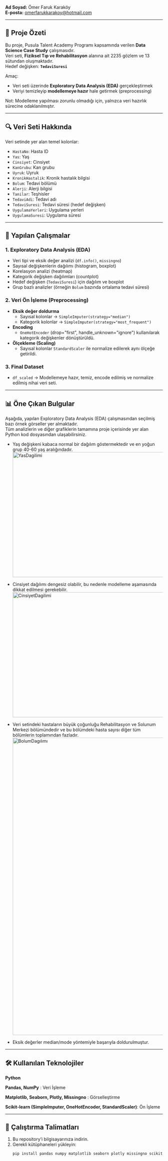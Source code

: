 **Ad Soyad:** Ömer Faruk Karaköy  
**E-posta:** omerfarukkarakoy@hotmail.com  

---

## 📖 Proje Özeti
Bu proje, Pusula Talent Academy Programı kapsamında verilen **Data Science Case Study** çalışmasıdır.  
Veri seti, **Fiziksel Tıp ve Rehabilitasyon** alanına ait 2235 gözlem ve 13 sütundan oluşmaktadır.  
Hedef değişken: **`TedaviSuresi`**  

Amaç:  
- Veri seti üzerinde **Exploratory Data Analysis (EDA)** gerçekleştirmek  
- Veriyi temizleyip **modellemeye hazır** hale getirmek (preprocessing)  

Not: Modelleme yapılması zorunlu olmadığı için, yalnızca veri hazırlık sürecine odaklanılmıştır.  

---

## 🔍 Veri Seti Hakkında
Veri setinde yer alan temel kolonlar:  

- `HastaNo`: Hasta ID  
- `Yas`: Yaş  
- `Cinsiyet`: Cinsiyet  
- `KanGrubu`: Kan grubu  
- `Uyruk`: Uyruk  
- `KronikHastalik`: Kronik hastalık bilgisi  
- `Bolum`: Tedavi bölümü  
- `Alerji`: Alerji bilgisi  
- `Tanilar`: Teşhisler  
- `TedaviAdi`: Tedavi adı  
- `TedaviSuresi`: Tedavi süresi (hedef değişken)  
- `UygulamaYerleri`: Uygulama yerleri  
- `UygulamaSuresi`: Uygulama süresi  

---

## 🧪 Yapılan Çalışmalar

### 1. Exploratory Data Analysis (EDA)
- Veri tipi ve eksik değer analizi (`df.info()`, `missingno`)  
- Sayısal değişkenlerin dağılımı (histogram, boxplot)  
- Korelasyon analizi (heatmap)  
- Kategorik değişken dağılımları (countplot)  
- Hedef değişken (`TedaviSuresi`) için dağılım ve boxplot  
- Grup bazlı analizler (örneğin `Bolum` bazında ortalama tedavi süresi)  

### 2. Veri Ön İşleme (Preprocessing)
- **Eksik değer doldurma**  
  - Sayısal kolonlar → `SimpleImputer(strategy="median")`  
  - Kategorik kolonlar → `SimpleImputer(strategy="most_frequent")`  
- **Encoding**  
  - `OneHotEncoder` (drop="first", handle_unknown="ignore") kullanılarak kategorik değişkenler dönüştürüldü.  
- **Ölçekleme (Scaling)**  
  - Sayısal kolonlar `StandardScaler` ile normalize edilerek aynı ölçeğe getirildi.  

### 3. Final Dataset
- `df_scaled` → Modellemeye hazır, temiz, encode edilmiş ve normalize edilmiş nihai veri seti.  

---

## 📊 Öne Çıkan Bulgular
Aşağıda, yapılan Exploratory Data Analysis (EDA) çalışmasından seçilmiş bazı örnek görseller yer almaktadır.  
Tüm analizlerin ve diğer grafiklerin tamamına proje içerisinde yer alan Python kod dosyasından ulaşabilirsiniz.
- Yaş değişkeni kabaca normal bir dağılım göstermektedir ve en yoğun grup 40-60 yaş aralığındadır.
   <img width="1000" height="400" alt="YasDagilimi" src="https://github.com/user-attachments/assets/9a9460d7-92db-4e00-8f73-d20b31acb0a6" />

- Cinsiyet dağılımı dengesiz olabilir, bu nedenle modelleme aşamasında dikkat edilmesi gerekebilir.
   <img width="800" height="400" alt="CinsiyetDagilimi" src="https://github.com/user-attachments/assets/a9382bd8-372c-41c7-b635-889e540029ce" />

- Veri setindeki hastaların büyük çoğunluğu Rehabilitasyon ve Solunum Merkezi bölümündedir ve bu bölümdeki hasta sayısı diğer tüm bölümlerin toplamından fazladır.
    <img width="1920" height="951" alt="BolumDagılımı" src="https://github.com/user-attachments/assets/60d4dea3-da87-4756-a60c-812f79d1ecfe" />

- Eksik değerler median/mode yöntemiyle başarıyla doldurulmuştur.  

---

## 🛠️ Kullanılan Teknolojiler
**Python**

**Pandas, NumPy** : Veri İşleme

**Matplotlib, Seaborn, Plotly, Missingno** : Görselleştirme 

**Scikit-learn (SimpleImputer, OneHotEncoder, StandardScaler)**: Ön İşleme 

---

## 🚀 Çalıştırma Talimatları
1. Bu repository’i bilgisayarınıza indirin.  
2. Gerekli kütüphaneleri yükleyin:  
   ```bash
   pip install pandas numpy matplotlib seaborn plotly missingno scikit-learn
